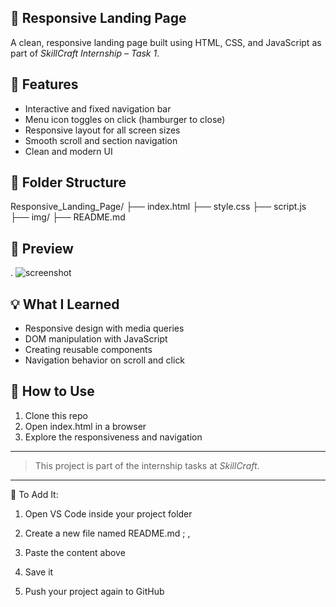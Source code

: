 ## 🚀 Responsive Landing Page

A clean, responsive landing page built using HTML, CSS, and JavaScript as part of *SkillCraft Internship – Task 1*.

## 🔧 Features

- Interactive and fixed navigation bar
- Menu icon toggles on click (hamburger to close)
- Responsive layout for all screen sizes
- Smooth scroll and section navigation
- Clean and modern UI

## 📁 Folder Structure

Responsive_Landing_Page/ ├── index.html ├── style.css ├── script.js ├── img/ ├── README.md

## 📸 Preview
.
![screenshot](./img/screenshot.png)  

## 💡 What I Learned

- Responsive design with media queries
- DOM manipulation with JavaScript
- Creating reusable components
- Navigation behavior on scroll and click

## 📌 How to Use

1. Clone this repo
2. Open index.html in a browser
3. Explore the responsiveness and navigation

---

> This project is part of the internship tasks at *SkillCraft*.


---

📍 To Add It:

1. Open VS Code inside your project folder


2. Create a new file named README.md
;
,
3. Paste the content above


4. Save it


5. Push your project again to GitHub
